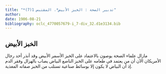 ```yaml
---
title: "*تدبير الصحة : الخبز الأبيض*. المقتبس 1(7)"
author: 
date: 1906-08-21
bibliography: oclc_4770057679-i_7-div_32.d1e3134.bib
---
```




##  الخبز الأبيض 


 مازال علماء الصحة يوصون بالاعتماد على الخبز الأسمر الأبيض وقد أنذر  أحد  رجال الأمريكان الآن أن من يعتمد في طعامه على الخبز الناصع البياض يصاب بالهزال وفقر الدم إذ أن البياض لا يكون إلا بوسائط صناعية تستلب من الخبز صفاته المغذية. 
